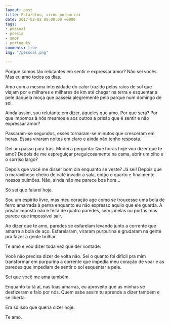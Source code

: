 ```yaml
---
layout: post
title: Esfarelou, virou purpurina
date: 2017-02-02 00:00:00 +0000
tags:
- pessoal
- poesia
- amor
- português
comments: true
img: "/pessoal.png"

---
```

Porque somos tão relutantes em sentir e expressar amor? Não sei vocês. Mas eu amo
todos os dias.

Amo com a mesma intensidade do calor trazido pelos raios de sol que viajam por e
milhares e milhares de km até chegar na terra e esquentar a pele daquela moça que
passeia alegremente pelo parque num domingo de sol.

Ainda assim, sou relutante em dizer, àqueles que amo. Por que será? Por que impomos
à nós mesmos e aos outros a prisão que é sentir e não expressar amor?

Passaram-se segundos, esses tornaram-se minutos que cresceram em horas. Essas
viraram noites em claro e ainda não tenho resposta.

Dei um passo para trás. Mudei a pergunta: Que horas hoje vou dizer que te amo?
Depois de me espreguiçar preguiçosamente na cama, abrir um olho e o sorriso largo?

Depois que você me disser bom dia enquanto se veste? Já sei! Depois que o maravilhoso
cheiro de café invadir a sala, então o quarto e finalmente nossos pulmões. Não,
ainda não me parece boa hora...

 Só sei que falarei hoje.

Sou um espírito livre, mas meu coração age como se trouxesse uma bola de ferro
amarrada à perna enquanto eu não expresso aquilo que ele guarda. A prisão imposta
não é feita de quatro paredes, sem janelas ou portas mas parece que impossível sair.

Ao dizer que te amo, paredes se esfarelam levando junto a corrente que amarra a
bola de aço. Esfarelaram, viraram purpurina e grudaram na gente pra fazer a gente
brilhar.

Te amo e vou dizer toda vez que der vontade.

Você não precisa dizer de volta não. Sei o quanto foi difícil pra mim transformar
em purpurina a corrente que impedia meu coração de voar e as paredes que impediam
de sentir o sol esquentar a pele.

Sei que você me ama também.

Enquanto tu tá aí, nas tuas amarras, eu aproveito que as minhas se desfizeram e
falo por nós. Quem sabe assim tu aprende a dizer também e se liberta.

Era só isso que queria dizer hoje.

Te amo.
